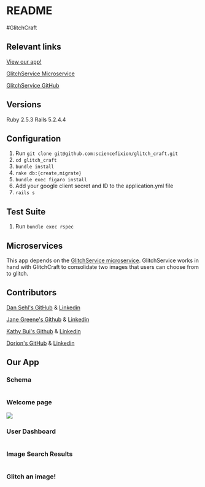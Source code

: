 # README

#GlitchCraft

## Relevant links
[View our app!](https://glitch-craft.herokuapp.com/)

[GlitchService Microservice](https://damp-forest-93176.herokuapp.com/)

[GlitchService GitHub](https://github.com/Kathybui732/glitch-service)

## Versions
Ruby 2.5.3
Rails 5.2.4.4

## Configuration
1. Run `git clone git@github.com:sciencefixion/glitch_craft.git`
2. `cd glitch_craft`
3. `bundle install`
4. `rake db:{create,migrate}`
5. `bundle exec figaro install`
6. Add your google client secret and ID to the application.yml file
7. `rails s`

## Test Suite
1. Run `bundle exec rspec`

## Microservices
This app depends on the [GlitchService microservice](https://damp-forest-93176.herokuapp.com/). GlitchService works in hand with GlitchCraft to consolidate two images that users can choose from to glitch.

## Contributors

[Dan Sehl's GitHub](https://github.com/dtsehl) &
[Linkedin](https://www.linkedin.com/in/danielsehl)

[Jane Greene's Github](https://github.com/janegreene) &
[Linkedin](https://www.linkedin.com/in/jane-greene-mba/)

[Kathy Bui's Github](https://github.com/Kathybui732) &
[Linkedin](https://www.linkedin.com/in/kathy-bui-87a27a1ab/)

[Dorion's GitHub]() &
[Linkedin]()

## Our App

### Schema
![]()

### Welcome page
![](https://imgur.com/Bz6sJzN)

### User Dashboard
![]()

### Image Search Results
![]()

### Glitch an image!
![]()
